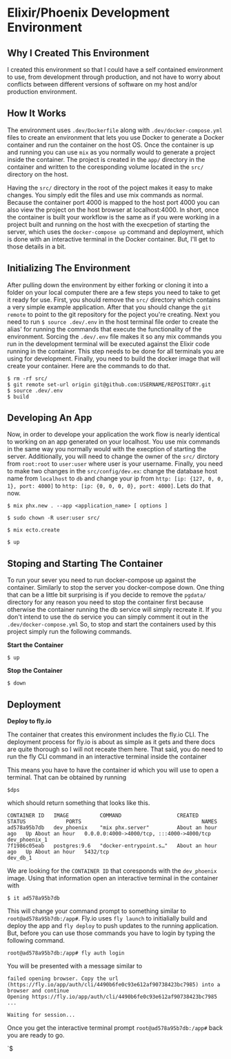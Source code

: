 
# Elixir/Phoenix Development Environment

## Why I Created This Environment

I created this environment so that I could have a self contained environment to
use, from development through production, and not have to worry about conflicts
between different versions of software on my host and/or production environment.

## How It Works

The environment uses `.dev/Dockerfile` along with `.dev/docker-compose.yml`
files to create an environment that lets you use Docker to generate a Docker
container and run the container on the host OS. Once the container is up and
running you can use `mix` as you normally would to generate a project inside the
container. The project is created in the `app/` directory in the container and
written to the coresponding volume located in the `src/` directory on the host.

Having the `src/` directory in the root of the poject makes it easy to make
changes. You simply edit the files and use mix commands as normal. Because the
container port 4000 is mapped to the host port 4000 you can also view the
project on the host browser at localhost:4000. In short, once the container is
built your workflow is the same as if you were working in a project built and
running on the host with the execpetion of starting the server, which uses the
`docker-compose up` command and deployment, which is done with an interactive
terminal in the Docker container. But, I'll get to those details in a bit.

## Initializing The Environment

After pulling down the environment by either forking or cloning it into a
folder on your local computer there are a few steps you need to take to get it
ready for use. First, you should remove the `src/` directory which contains a
very simple example application. After that you should change the `git remote`
to point to the git repository for the poject you're creating. Next you need to
run `$ source .dev/.env` in the host terminal file order to create the alias'
for running the commands that execute the functionality of the environment.
Sorcing the `.dev/.env` file makes it so any mix commands you run in the
development terminal will be executed against the Elixir code running in the
container. This step needs to be done for all terminals you are using for
development. Finally, you need to build the docker image that will create
your container. Here are the commands to do that.

```
$ rm -rf src/
$ git remote set-url origin git@github.com:USERNAME/REPOSITORY.git
$ source .dev/.env
$ build
```

## Developing An App

Now, in order to develope your application the work flow is nearly identical to
working on an app generated on your localhost. You use mix commands in the same
way you normally would with the execption of starting the server. Additionally,
you will need to change the owner of the `src/` dirctory from `root:root` to
`user:user` where user is your username. Finally, you need to make two changes
in the `src/config/dev.ex`: change the database host name from `localhost` to `db`
and change your ip from `http: [ip: {127, 0, 0, 1}, port: 4000]` to `http: [ip:
{0, 0, 0, 0}, port: 4000]`. Lets do that now.

`$ mix phx.new . --app <application_name> [ options ]`

`$ sudo chown -R user:user src/`

`$ mix ecto.create`

`$ up`

## Stoping and Starting The Container

To run your sever you need to run docker-compose up against the container.
Similarly to stop the server you docker-compose down. One thing that can be a
little bit surprising is if you decide to remove the `pgdata/` directory
for any reason you need to stop the container first because otherwise the
container running the db service will simply recreate it. If you don't intend to
use the `db` service you can simply comment it out in the
`.dev/docker-compose.yml` So, to stop and start the containers used by this
project simply run the following commands. 

__Start the Container__

`$ up`

__Stop the Container__

`$ down`

## Deployment

__Deploy to fly.io__

The container that creates this environment includes the fly.io CLI. The
deployment process for fly.io is about as simple as it gets and there docs are
quite thorough so I will not receate them here. That said, you do need to run
the fly CLI command in an interactive terminal inside the container

This means you have to have the container id which you will use to open a
terminal. That can be obtained by running 

`$dps`

which should return something that looks like this.

```
CONTAINER ID   IMAGE          COMMAND                  CREATED             STATUS             PORTS                                       NAMES
ad578a95b7db   dev_phoenix    "mix phx.server"         About an hour ago   Up About an hour   0.0.0.0:4000->4000/tcp, :::4000->4000/tcp   dev_phoenix_1
7f1986c05eab   postgres:9.6   "docker-entrypoint.s…"   About an hour ago   Up About an hour   5432/tcp                                    dev_db_1
```
We are looking for the `CONTAINER ID` that coresponds with the `dev_phoenix`
image. Using that information open an interactive terminal in the container with

`$ it ad578a95b7db`

This will change your command prompt to something similar to `root@ad578a95b7db:/app#`. Fly.io uses
`fly launch` to initialially build and deploy the app and `fly deploy` to push
updates to the running application. But, before you can use those commands you
have to login by typing the following command.

`root@ad578a95b7db:/app# fly auth login`

You will be presented with a message similar to 

```
failed opening browser. Copy the url (https://fly.io/app/auth/cli/4490b6fe0c93e612af90738423bc7985) into a browser and continue
Opening https://fly.io/app/auth/cli/4490b6fe0c93e612af90738423bc7985 ...

Waiting for session...
```

Once you get the interactive terminal prompt `root@ad578a95b7db:/app#` back you
are ready to go.

`$